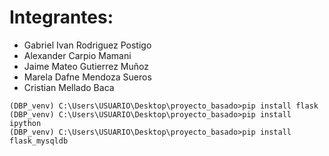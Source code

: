 # Integrantes:
* Gabriel Ivan Rodriguez Postigo
* Alexander Carpio Mamani
* Jaime Mateo Gutierrez Muñoz
* Marela Dafne Mendoza Sueros
* Cristian Mellado Baca

```
(DBP_venv) C:\Users\USUARIO\Desktop\proyecto_basado>pip install flask
(DBP_venv) C:\Users\USUARIO\Desktop\proyecto_basado>pip install ipython
(DBP_venv) C:\Users\USUARIO\Desktop\proyecto_basado>pip install flask_mysqldb
```
